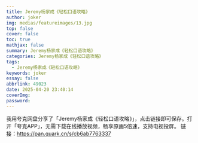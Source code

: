 ```yaml
---
title: Jeremy杨家成《轻松口语攻略》
author: joker
img: medias/featureimages/13.jpg
top: false
cover: false
toc: true
mathjax: false
summary: Jeremy杨家成《轻松口语攻略》
categories: Jeremy杨家成《轻松口语攻略》
tags:
  - Jeremy杨家成《轻松口语攻略》
keywords: joker
essay: false
abbrlink: 49023
date: 2025-04-20 23:40:14
coverImg:
password:
---
```


我用夸克网盘分享了「Jeremy杨家成《轻松口语攻略》」，点击链接即可保存。打开「夸克APP」，无需下载在线播放视频，畅享原画5倍速，支持电视投屏。
链接：https://pan.quark.cn/s/cb6ab7763337
